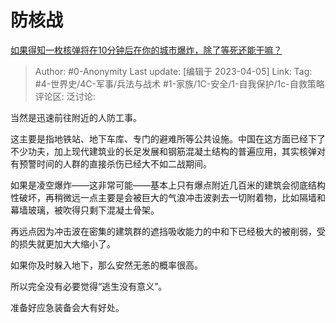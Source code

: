 # 防核战
[如果得知一枚核弹将在10分钟后在你的城市爆炸，除了等死还能干嘛？](https://www.zhihu.com/question/455234263/answer/2968873649)

> Author: #0-Anonymity
> Last update: [编辑于 2023-04-05]
> Link:
> Tag: #4-世界史/4C-军事/兵法与战术 #1-家族/1C-安全/1-自我保护/1c-自救策略
> 评论区:
> 泛讨论:

当然是迅速前往附近的人防工事。

这主要是指地铁站、地下车库、专门的避难所等公共设施。中国在这方面已经下了不少功夫，加上现代建筑业的长足发展和钢筋混凝土结构的普遍应用，其实核弹对有预警时间的人群的直接杀伤已经大不如二战期间。

如果是凌空爆炸——这非常可能——基本上只有爆点附近几百米的建筑会彻底结构性破坏，再稍微远一点主要是会被巨大的气浪冲击波剥去一切附着物，比如隔墙和幕墙玻璃，被吹得只剩下混凝土骨架。

再远点因为冲击波在密集的建筑群的遮挡吸收能力的中和下已经极大的被削弱，受的损失就更加大大缩小了。

如果你及时躲入地下，那么安然无恙的概率很高。

所以完全没有必要觉得“逃生没有意义”。

准备好应急装备会大有好处。

